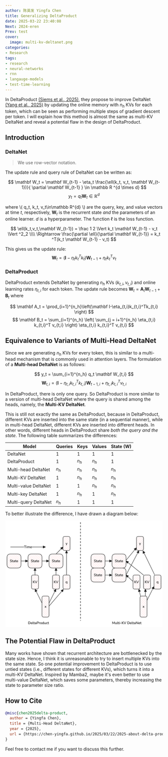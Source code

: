 ```yaml
---
author: 陈英发 Yingfa Chen
title: Generalizing DeltaProduct
date: 2025-03-22 23:40:08
Next: 2024-eren
Prev: test
cover:
  image: multi-kv-deltanet.png
categories:
- Research
tags:
- research
- neural-networks
- rnn
- langauge-models
- test-time-learning
---
```


<script type="text/javascript" id="MathJax-script" async
  src="https://cdn.jsdelivr.net/npm/mathjax@3/es5/tex-mml-chtml.js">
</script>

In DeltaProduct [(Siems et al., 2025)](https://arxiv.org/pdf/2502.10297), they propose to improve DeltaNet [(Yang et al., 2025)](https://arxiv.org/pdf/2412.06464) by updating the online memory with $n_h$ KVs for each token, which can be seen as performing multiple steps of gradient descent per token. I will explain how this method is almost the same as multi-KV DeltaNet and reveal a potential flaw in the design of DeltaProduct.


<!-- more -->

## Introduction

### DeltaNet

> We use row-vector notation.

The update rule and query rule of DeltaNet can be written as:

$$
\mathbf W_t = \mathbf W_{t-1} - \eta_t \frac{\ell(k_t, v_t, \mathbf W_{t-1})}{ \partial \mathbf W_{t-1} } \in \mathbb R ^{d \times d}
$$
$$
y_t = q_t \mathbf W_t \in \mathbb R ^d
$$

where \\( q_t, k_t, v_t\in\mathbb R^{d} \\) are the query, key, and value vectors at time $t$, respectively, $\mathbf W_t$ is the recurrent state *and* the parameters of an online learner. $d$ is a hyperparameter. The function $\ell$ is the loss function.

$$
\ell(k_t,v_t,\mathbf W_{t-1}) = \frac 1 2 \Vert k_t \mathbf W_{t-1} - v_t \Vert ^2_2 \\\\
\Rightarrow \frac{\partial \ell}{\partial \mathbf W_{t-1}} = k_t ^T(k_t \mathbf W_{t-1} - v_t)
$$

This gives us the update rule:
$$
\mathbf W_t = (\mathbf I - \eta_t k_t^Tk_t)\mathbf W_{t-1} + \eta_t k_t ^T v_t
$$

### DeltaProduct

DeltaProduct extends DeltaNet by generating $n_h$ KVs $(k_{t,i}, v_{t,i})$ and online learning rates $\eta_{t,i}$ for each token. The update rule becomes $\mathbf W_t = \mathbf A_t \mathbf W_{t-1} + \mathbf B_t$ where

$$
\mathbf A_t = \prod_{i=1}^{n_h}\left(\mathbf I-\eta_{t,i}k_{t,i}^Tk_{t,i} \right) 
$$
$$
\mathbf B_t = \sum_{i=1}^{n_h} \left( \sum_{j = i+1}^{n_h} \eta_{t,i} k_{t,i}^T v_{t,i} \right) \eta_{t,i} k_{t,i}^T v_{t,i}
$$

## Equivalence to Variants of Multi-Head DeltaNet

Since we are generating $n_h$ KVs for every token, this is similar to a multi-head mechanism that is commonly used in attention layers. The formulation of a **Multi-head DeltaNet** is as follows:

$$
y_t = \sum_{i=1}^{n_h} q_t \mathbf W_{t,i}
$$
$$
\mathbf W_{t,i} = (\mathbf I-\eta_{t,i} k_{t,i}^Tk_{t,i})\mathbf W_{t-1,i} + \eta_{t,i} k_{t,i} ^T v_{t,i}
$$

In DeltaProduct, there is only one query. So DeltaProduct is more similar to a version of multi-head DeltaNet where the query is shared among the heads, namely, the **Multi-KV DeltaNet**.

This is still not exactly the same as DeltaProduct, because in DeltaProduct, different KVs are inserted into the same state (in a sequential manner), while in multi-head DeltaNet, different KVs are inserted into different heads. In other words, different heads in DeltaProduct share *both the query and the state*. The following table summarizes the differences:

| Model                | Queries | Keys  | Values | State $(\mathbf W)$ |
| -------------------- | ------- | ----- | ------ | ------------------- |
| DeltaNet             | 1       | 1     | 1      | 1                   |
| DeltaProduct         | 1       | $n_h$ | $n_h$  | 1                   |
| Multi-head DeltaNet  | $n_h$   | $n_h$ | $n_h$  | $n_h$               |
| Multi-KV DeltaNet    | 1       | $n_h$ | $n_h$  | $n_h$               |
| Multi-value DeltaNet | 1       | 1     | $n_h$  | $n_h$               |
| Multi-key DeltaNet   | 1       | $n_h$ | 1      | $n_h$               |
| Multi-query DeltaNet | $n_h$   | 1     | 1      | 1                   |

To better illustrate the difference, I have drawn a diagram below:

!["Illustration of DeltaProduct vs. Multi-KV DeltaNet"](./multi-kv-deltanet.png "Figure 1: Illustration of DeltaProduct vs. Multi-KV DeltaNet")

## The Potential Flaw in DeltaProduct

Many works have shown that recurrent architecture are bottlenecked by the state size. Hence, I think it is unreasonable to try to insert multiple KVs into the same state. So one potential improvement to DeltaProduct is to use untied states (i.e., different states for different KVs), which turns it into a multi-KV DeltaNet. Inspired by Mamba2, maybe it's even better to use multi-value DeltaNet, which saves some parameters, thereby increasing the state to parameter size ratio.


## How to Cite

```bibtex
@misc{chen2025delta-product,
  author = {Yingfa Chen},
  title = {Multi-Head DeltaNet},
  year = {2025},
  url = {https://chen-yingfa.github.io/2025/03/22/2025-about-delta-product/},
}
```

Feel free to contact me if you want to discuss this further.

